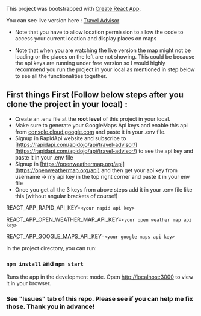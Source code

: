 This project was bootstrapped with [Create React App](https://github.com/facebook/create-react-app).

You can see live version here : [Travel Advisor](https://634e519bef47231d1e5c3303--starlit-crisp-7954ae.netlify.app)

- Note that you have to allow location permission to allow the code to access your current location and display places on maps

- Note that when you are watching the live version the map might not be loading or the places on the left are not showing. This could be because the api keys are running under free version so I would highly recommend you run the project in your local as mentioned in step below to see all the functionalities together.

## First things First (Follow below steps after you clone the project in your local) : 
- Create an .env file at the **root level** of this project in your local.
- Make sure to generate your GoogleMaps Api keys and enable this api from [console.cloud.google.com](console.cloud.google.com) and paste it in your .env file.
- Signup in RapidApi website and subscribe to [https://rapidapi.com/apidojo/api/travel-advisor/](https://rapidapi.com/apidojo/api/travel-advisor/) to see the api key and paste it in your .env file
- Signup in [https://openweathermap.org/api](https://openweathermap.org/api) and then get your api key from username -> my api key in the top right corner and paste it in your env file
- Once you get all the 3 keys from above steps add it in your .env file like this (without angular brackets of course!)

REACT_APP_RAPID_API_KEY=`<your rapid api key>`

REACT_APP_OPEN_WEATHER_MAP_API_KEY=`<your open weather map api key>`

REACT_APP_GOOGLE_MAPS_API_KEY=`<your google maps api key>`


In the project directory, you can run:

### `npm install` and `npm start`

Runs the app in the development mode.
Open [http://localhost:3000](http://localhost:3000) to view it in your browser.


### See "Issues" tab of this repo. Please see if you can help me fix those. Thank you in advance!
